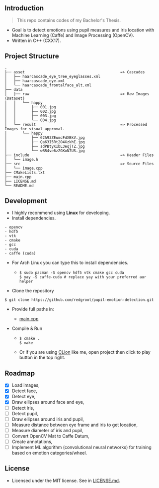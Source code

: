 ## Introduction
> This repo contains codes of my Bachelor's Thesis.

- Goal is to detect emotions using pupil measures and iris location with Machine Learning (Caffe) and Image Processing (OpenCV).
- Written in C++ (CXX17).

## Project Structure
```
.
├── asset                                           => Cascades
│   ├── haarcascade_eye_tree_eyeglasses.xml
│   ├── haarcascade_eye.xml
│   └── haarcascade_frontalface_alt.xml
├── data        
│   ├── raw                                         => Raw Images (Dataset)
│   │   └── happy
│   │       ├── 001.jpg
│   │       ├── 002.jpg
│   │       ├── 003.jpg
│   │       └── 004.jpg
│   └── result                                      => Processed Images for visual approval.
│       └── happy
│           ├── 62A93ZEumcFdXBkV.jpg
│           ├── Qa63I5Rt2O4XzkhE.jpg
│           ├── sdPBtyKIbL3eqjTZ.jpg
│           └── wBR4ve6zZGKoN7US.jpg
├── include                                         => Header Files
│   └── image.h
├── src                                             => Source Files
│   └── image.cpp
├── CMakeLists.txt
├── main.cpp
├── LICENSE.md 
└── README.md
```

## Development

- I highly recommend using **Linux** for developing.
- Install dependencies.

```
- opencv
- hdf5
- vtk
- cmake
- gcc
- cuda
- caffe (cuda)
```

- For Arch Linux you can type this to install dependencies.
  - ```shell
    $ sudo pacman -S opencv hdf5 vtk cmake gcc cuda
    $ yay -S caffe-cuda # replace yay with your preferred aur helper
    ```

- Clone the repository

```shell
$ git clone https://github.com/redgroot/pupil-emotion-detection.git
```

- Provide full paths in:
    - [main.cpp](main.cpp)


- Compile & Run
  - ```shell
    $ cmake .
    $ make
    ```
  - Or if you are using [CLion](https://www.jetbrains.com/clion/) like me, open project then click to play button in the top right.

## Roadmap
- [x] Load images,
- [x] Detect face,
- [x] Detect eye,
- [x] Draw ellipses around face and eye,
- [ ] Detect iris,
- [ ] Detect pupil,
- [ ] Draw ellipses around iris and pupil,
- [ ] Measure distance between eye frame and iris to get location,
- [ ] Measure diameter of iris and pupil,
- [ ] Convert OpenCV Mat to Caffe Datum,
- [ ] Create annotations,  
- [ ] Implement ML algorithm (convolutional neural networks) for training based on emotion categories/wheel.
    
## License

- Licensed under the MIT license. See in [LICENSE.md](LICENSE.md).
